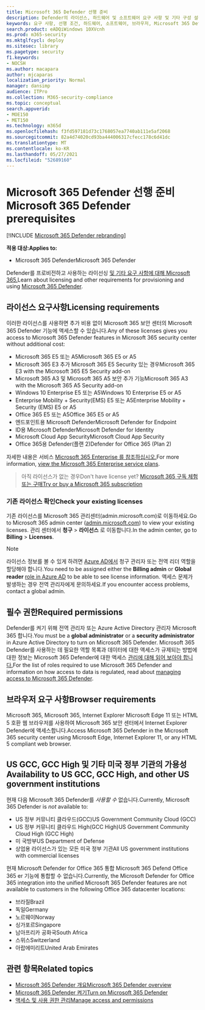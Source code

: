 ```yaml
---
title: Microsoft 365 Defender 선행 준비
description: Defender의 라이선스, 하드웨어 및 소프트웨어 요구 사항 및 기타 구성 설정에 Microsoft 365 정보
keywords: 요구 사항, 선행 조건, 하드웨어, 소프트웨어, 브라우저, Microsoft 365 Defender, M365, 라이선스, E5, A5, EMS, 구매
search.product: eADQiWindows 10XVcnh
ms.prod: m365-security
ms.mktglfcycl: deploy
ms.sitesec: library
ms.pagetype: security
f1.keywords:
- NOCSH
ms.author: macapara
author: mjcaparas
localization_priority: Normal
manager: dansimp
audience: ITPro
ms.collection: M365-security-compliance
ms.topic: conceptual
search.appverid:
- MOE150
- MET150
ms.technology: m365d
ms.openlocfilehash: f3fd597181d73c1768057ea7740ab111e5af2068
ms.sourcegitcommit: 82a4d74020cd93ba444006317cfecc178c6d41dc
ms.translationtype: MT
ms.contentlocale: ko-KR
ms.lasthandoff: 05/27/2021
ms.locfileid: "52689160"
---
```

# <a name="microsoft-365-defender-prerequisites"></a><span data-ttu-id="d74f9-104">Microsoft 365 Defender 선행 준비</span><span class="sxs-lookup"><span data-stu-id="d74f9-104">Microsoft 365 Defender prerequisites</span></span>

[!INCLUDE [Microsoft 365 Defender rebranding](../includes/microsoft-defender.md)]


<span data-ttu-id="d74f9-105">**적용 대상:**</span><span class="sxs-lookup"><span data-stu-id="d74f9-105">**Applies to:**</span></span>
- <span data-ttu-id="d74f9-106">Microsoft 365 Defender</span><span class="sxs-lookup"><span data-stu-id="d74f9-106">Microsoft 365 Defender</span></span>

<span data-ttu-id="d74f9-107">Defender를 프로비전하고 사용하는 라이선싱 [및 기타 요구 사항에 대해 Microsoft 365.](microsoft-365-defender.md)</span><span class="sxs-lookup"><span data-stu-id="d74f9-107">Learn about licensing and other requirements for provisioning and using [Microsoft 365 Defender](microsoft-365-defender.md).</span></span>

## <a name="licensing-requirements"></a><span data-ttu-id="d74f9-108">라이선스 요구사항</span><span class="sxs-lookup"><span data-stu-id="d74f9-108">Licensing requirements</span></span>
<span data-ttu-id="d74f9-109">이러한 라이선스를 사용하면 추가 비용 없이 Microsoft 365 보안 센터의 Microsoft 365 Defender 기능에 액세스할 수 있습니다.</span><span class="sxs-lookup"><span data-stu-id="d74f9-109">Any of these licenses gives you access to Microsoft 365 Defender features in Microsoft 365 security center without additional cost:</span></span>

- <span data-ttu-id="d74f9-110">Microsoft 365 E5 또는 A5</span><span class="sxs-lookup"><span data-stu-id="d74f9-110">Microsoft 365 E5 or A5</span></span>
- <span data-ttu-id="d74f9-111">Microsoft 365 E3 추가 Microsoft 365 E5 Security 있는 경우</span><span class="sxs-lookup"><span data-stu-id="d74f9-111">Microsoft 365 E3 with the Microsoft 365 E5 Security add-on</span></span>
- <span data-ttu-id="d74f9-112">Microsoft 365 A3 및 Microsoft 365 A5 보안 추가 기능</span><span class="sxs-lookup"><span data-stu-id="d74f9-112">Microsoft 365 A3 with the Microsoft 365 A5 Security add-on</span></span>
- <span data-ttu-id="d74f9-113">Windows 10 Enterprise E5 또는 A5</span><span class="sxs-lookup"><span data-stu-id="d74f9-113">Windows 10 Enterprise E5 or A5</span></span>
- <span data-ttu-id="d74f9-114">Enterprise Mobility + Security(EMS) E5 또는 A5</span><span class="sxs-lookup"><span data-stu-id="d74f9-114">Enterprise Mobility + Security (EMS) E5 or A5</span></span> 
- <span data-ttu-id="d74f9-115">Office 365 E5 또는 A5</span><span class="sxs-lookup"><span data-stu-id="d74f9-115">Office 365 E5 or A5</span></span>
- <span data-ttu-id="d74f9-116">엔드포인트용 Microsoft Defender</span><span class="sxs-lookup"><span data-stu-id="d74f9-116">Microsoft Defender for Endpoint</span></span>
- <span data-ttu-id="d74f9-117">ID용 Microsoft Defender</span><span class="sxs-lookup"><span data-stu-id="d74f9-117">Microsoft Defender for Identity</span></span> 
- <span data-ttu-id="d74f9-118">Microsoft Cloud App Security</span><span class="sxs-lookup"><span data-stu-id="d74f9-118">Microsoft Cloud App Security</span></span>
- <span data-ttu-id="d74f9-119">Office 365용 Defender(플랜 2)</span><span class="sxs-lookup"><span data-stu-id="d74f9-119">Defender for Office 365 (Plan 2)</span></span>

<span data-ttu-id="d74f9-120">자세한 내용은 서비스 [Microsoft 365 Enterprise 를 참조하십시오.](https://www.microsoft.com/licensing/product-licensing/microsoft-365-enterprise)</span><span class="sxs-lookup"><span data-stu-id="d74f9-120">For more information, [view the Microsoft 365 Enterprise service plans](https://www.microsoft.com/licensing/product-licensing/microsoft-365-enterprise).</span></span>

> <span data-ttu-id="d74f9-121">아직 라이선스가 없는 경우</span><span class="sxs-lookup"><span data-stu-id="d74f9-121">Don't have license yet?</span></span> [<span data-ttu-id="d74f9-122">Microsoft 365 구독 체험 또는 구매</span><span class="sxs-lookup"><span data-stu-id="d74f9-122">Try or buy a Microsoft 365 subscription</span></span>](../../commerce/try-or-buy-microsoft-365.md)

### <a name="check-your-existing--licenses"></a><span data-ttu-id="d74f9-123">기존 라이선스 확인</span><span class="sxs-lookup"><span data-stu-id="d74f9-123">Check your existing  licenses</span></span>
<span data-ttu-id="d74f9-124">기존 라이선스를 Microsoft 365 관리[](https://admin.microsoft.com/)센터(admin.microsoft.com)로 이동하세요.</span><span class="sxs-lookup"><span data-stu-id="d74f9-124">Go to Microsoft 365 admin center ([admin.microsoft.com](https://admin.microsoft.com/)) to view your existing licenses.</span></span> <span data-ttu-id="d74f9-125">관리 센터에서 **청구** > **라이선스** 로 이동합니다.</span><span class="sxs-lookup"><span data-stu-id="d74f9-125">In the admin center, go to **Billing** > **Licenses**.</span></span>

>[!NOTE]
> <span data-ttu-id="d74f9-126">라이선스 정보를 볼 수  있게 하려면  [Azure AD에서](/azure/active-directory/users-groups-roles/directory-assign-admin-roles#available-roles) 청구 관리자 또는 전역 리더 역할을 할당해야 합니다.</span><span class="sxs-lookup"><span data-stu-id="d74f9-126">You need to be assigned either the **Billing admin** or **Global reader** [role in Azure AD](/azure/active-directory/users-groups-roles/directory-assign-admin-roles#available-roles) to be able to see license information.</span></span> <span data-ttu-id="d74f9-127">액세스 문제가 발생하는 경우 전역 관리자에게 문의하세요.</span><span class="sxs-lookup"><span data-stu-id="d74f9-127">If you encounter access problems, contact a global admin.</span></span>

## <a name="required-permissions"></a><span data-ttu-id="d74f9-128">필수 권한</span><span class="sxs-lookup"><span data-stu-id="d74f9-128">Required permissions</span></span>
<span data-ttu-id="d74f9-129">Defender를  켜기 위해  전역 관리자 또는 Azure Active Directory 관리자 Microsoft 365 합니다.</span><span class="sxs-lookup"><span data-stu-id="d74f9-129">You must be a **global administrator** or a **security administrator** in Azure Active Directory to turn on Microsoft 365 Defender.</span></span> <span data-ttu-id="d74f9-130">Microsoft 365 Defender를 사용하는 데 필요한 역할 목록과 데이터에 대한 액세스가 규제되는 방법에 대한 정보는 Microsoft 365 Defender에 대한 액세스 [관리에 대해 읽어 보아야 합니다.](m365d-permissions.md)</span><span class="sxs-lookup"><span data-stu-id="d74f9-130">For the list of roles required to use Microsoft 365 Defender and information on how access to data is regulated, read about [managing access to Microsoft 365 Defender](m365d-permissions.md).</span></span>

## <a name="browser-requirements"></a><span data-ttu-id="d74f9-131">브라우저 요구 사항</span><span class="sxs-lookup"><span data-stu-id="d74f9-131">Browser requirements</span></span>
<span data-ttu-id="d74f9-132">Microsoft 365, Microsoft 365, Internet Explorer Microsoft Edge 11 또는 HTML 5 호환 웹 브라우저를 사용하여 Microsoft 365 보안 센터에서 Internet Explorer Defender에 액세스합니다.</span><span class="sxs-lookup"><span data-stu-id="d74f9-132">Access Microsoft 365 Defender in the Microsoft 365 security center using Microsoft Edge, Internet Explorer 11, or any HTML 5 compliant web browser.</span></span>

## <a name="availability-to-us-gcc-gcc-high-and-other-us-government-institutions"></a><span data-ttu-id="d74f9-133">US GCC, GCC High 및 기타 미국 정부 기관의 가용성</span><span class="sxs-lookup"><span data-stu-id="d74f9-133">Availability to US GCC, GCC High, and other US government institutions</span></span>
<span data-ttu-id="d74f9-134">현재 다음 Microsoft 365 Defender를 *사용할 수* 없습니다.</span><span class="sxs-lookup"><span data-stu-id="d74f9-134">Currently, Microsoft 365 Defender is *not* available to:</span></span>
- <span data-ttu-id="d74f9-135">US 정부 커뮤니티 클라우드(GCC)</span><span class="sxs-lookup"><span data-stu-id="d74f9-135">US Government Community Cloud (GCC)</span></span>
- <span data-ttu-id="d74f9-136">US 정부 커뮤니티 클라우드 High(GCC High)</span><span class="sxs-lookup"><span data-stu-id="d74f9-136">US Government Community Cloud High (GCC High)</span></span>
- <span data-ttu-id="d74f9-137">미 국방부</span><span class="sxs-lookup"><span data-stu-id="d74f9-137">US Department of Defense</span></span>
- <span data-ttu-id="d74f9-138">상업용 라이선스가 있는 모든 미국 정부 기관</span><span class="sxs-lookup"><span data-stu-id="d74f9-138">All US government institutions with commercial licenses</span></span>


<span data-ttu-id="d74f9-139">현재 Microsoft Defender for Office 365 통합 Microsoft 365 Defend Office 365 er 기능에 통합할 수 없습니다.</span><span class="sxs-lookup"><span data-stu-id="d74f9-139">Currently, the Microsoft Defender for Office 365 integration into the unified Microsoft 365 Defender features are not available to customers in the following Office 365 datacenter locations:</span></span>

- <span data-ttu-id="d74f9-140">브라질</span><span class="sxs-lookup"><span data-stu-id="d74f9-140">Brazil</span></span> 
- <span data-ttu-id="d74f9-141">독일</span><span class="sxs-lookup"><span data-stu-id="d74f9-141">Germany</span></span> 
- <span data-ttu-id="d74f9-142">노르웨이</span><span class="sxs-lookup"><span data-stu-id="d74f9-142">Norway</span></span> 
- <span data-ttu-id="d74f9-143">싱가포르</span><span class="sxs-lookup"><span data-stu-id="d74f9-143">Singapore</span></span> 
- <span data-ttu-id="d74f9-144">남아프리카 공화국</span><span class="sxs-lookup"><span data-stu-id="d74f9-144">South Africa</span></span>
- <span data-ttu-id="d74f9-145">스위스</span><span class="sxs-lookup"><span data-stu-id="d74f9-145">Switzerland</span></span> 
- <span data-ttu-id="d74f9-146">아랍에미리트</span><span class="sxs-lookup"><span data-stu-id="d74f9-146">United Arab Emirates</span></span> 


## <a name="related-topics"></a><span data-ttu-id="d74f9-147">관련 항목</span><span class="sxs-lookup"><span data-stu-id="d74f9-147">Related topics</span></span>
- [<span data-ttu-id="d74f9-148">Microsoft 365 Defender 개요</span><span class="sxs-lookup"><span data-stu-id="d74f9-148">Microsoft 365 Defender overview</span></span>](microsoft-365-defender.md)
- [<span data-ttu-id="d74f9-149">Microsoft 365 Defender 켜기</span><span class="sxs-lookup"><span data-stu-id="d74f9-149">Turn on Microsoft 365 Defender</span></span>](m365d-enable.md)
- [<span data-ttu-id="d74f9-150">액세스 및 사용 권한 관리</span><span class="sxs-lookup"><span data-stu-id="d74f9-150">Manage access and permissions</span></span>](m365d-permissions.md)
